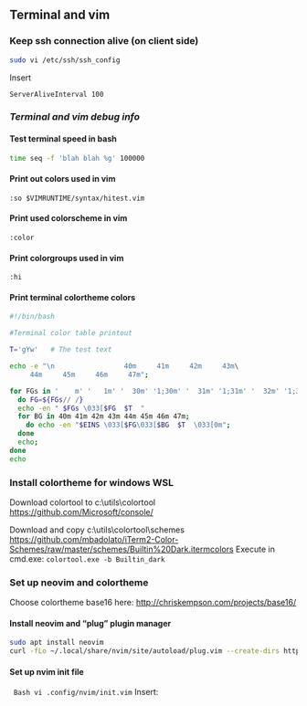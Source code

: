 
## Terminal and vim

### Keep ssh connection alive (on client side)
``` Bash
sudo vi /etc/ssh/ssh_config
```
Insert
```
ServerAliveInterval 100
```

### _Terminal and vim debug info_
#### Test terminal speed in bash
``` Bash
time seq -f 'blah blah %g' 100000
```
#### Print out colors used in vim
``` vim
:so $VIMRUNTIME/syntax/hitest.vim
```
#### Print used colorscheme in vim
``` vim
:color
```
#### Print colorgroups used in vim
``` vim
:hi
```
#### Print terminal  colortheme colors
``` Bash
#!/bin/bash

#Terminal color table printout

T='gYw'   # The test text

echo -e "\n                 40m     41m     42m     43m\
     44m     45m     46m     47m";

for FGs in '    m' '   1m' '  30m' '1;30m' '  31m' '1;31m' '  32m' '1;32m' '  33m' '1;33m' '  34m' '1;34m' '  35m' '1;35m'  '  36m' '1;36m' '  37m' '1;37m';
  do FG=${FGs// /}
  echo -en " $FGs \033[$FG  $T  "
  for BG in 40m 41m 42m 43m 44m 45m 46m 47m;
    do echo -en "$EINS \033[$FG\033[$BG  $T  \033[0m";
  done
  echo;
done
echo
```
### Install colortheme for windows WSL
Download colortool to c:\utils\colortool
https://github.com/Microsoft/console/

Download and copy c:\utils\colortool\schemes
https://github.com/mbadolato/iTerm2-Color-Schemes/raw/master/schemes/Builtin%20Dark.itermcolors
Execute in cmd.exe:
```colortool.exe -b Builtin_dark```

### Set up neovim and colortheme
Choose colortheme base16 here:
http://chriskempson.com/projects/base16/
#### Install neovim and  “plug” plugin manager
``` Bash
sudo apt install neovim
curl -fLo ~/.local/share/nvim/site/autoload/plug.vim --create-dirs https://raw.githubusercontent.com/junegunn/vim-plug/master/plug.vim
```
#### Set up nvim init file

``` Bash vi .config/nvim/init.vim```
Insert:





<!--stackedit_data:
eyJoaXN0b3J5IjpbMTU1NDczMTQ1OSwtNjUzNzc2MjY2XX0=
-->